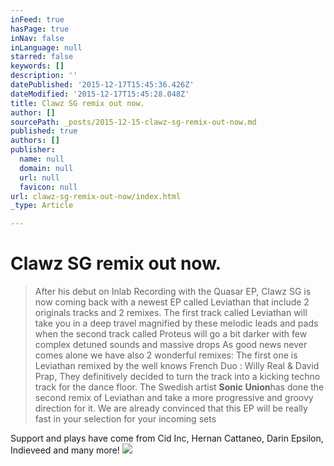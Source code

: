 ```yaml
---
inFeed: true
hasPage: true
inNav: false
inLanguage: null
starred: false
keywords: []
description: ''
datePublished: '2015-12-17T15:45:36.426Z'
dateModified: '2015-12-17T15:45:28.048Z'
title: Clawz SG remix out now.
author: []
sourcePath: _posts/2015-12-15-clawz-sg-remix-out-now.md
published: true
authors: []
publisher:
  name: null
  domain: null
  url: null
  favicon: null
url: clawz-sg-remix-out-now/index.html
_type: Article

---
```

# Clawz SG remix out now.

> After his debut on Inlab Recording with the Quasar EP, Clawz SG is now coming back with a newest EP called Leviathan that include 2 originals tracks and 2 remixes. The first track called Leviathan will take you in a deep travel magnified by these melodic leads and pads when the second track called Proteus will go a bit darker with few complex detuned sounds and massive drops As good news never comes alone we have also 2 wonderful remixes: The first one is Leviathan remixed by the well knows French Duo : Willy Real & David Prap, They definitively decided to turn the track into a kicking techno track for the dance floor. The Swedish artist ****Sonic Union****has done the second remix of Leviathan and take a more progressive and groovy direction for it. We are already convinced that this EP will be really fast in your selection for your incoming sets

Support and plays have come from Cid Inc, Hernan Cattaneo, Darin Epsilon, Indieveed and many more!
![](https://the-grid-user-content.s3-us-west-2.amazonaws.com/7e2909e8-22c0-4029-ba75-51260dd987cd.jpg)